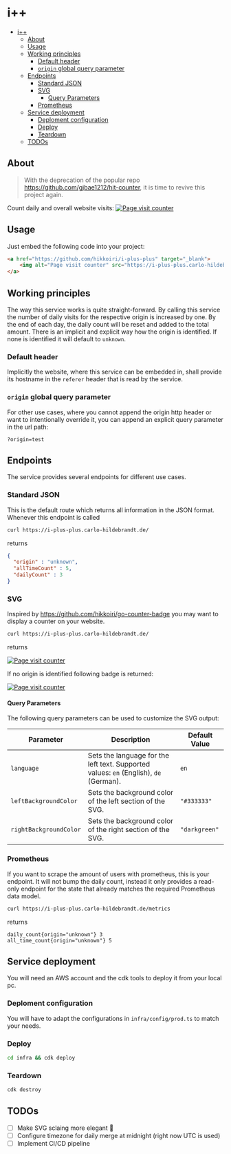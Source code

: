 # i++

- [i++](#i)
  - [About](#about)
  - [Usage](#usage)
  - [Working principles](#working-principles)
    - [Default header](#default-header)
    - [`origin` global query parameter](#origin-global-query-parameter)
  - [Endpoints](#endpoints)
    - [Standard JSON](#standard-json)
    - [SVG](#svg)
      - [Query Parameters](#query-parameters)
    - [Prometheus](#prometheus)
  - [Service deployment](#service-deployment)
    - [Deploment configuration](#deploment-configuration)
    - [Deploy](#deploy)
    - [Teardown](#teardown)
  - [TODOs](#todos)

## About
> With the deprecation of the popular repo <https://github.com/gjbae1212/hit-counter>, it is time to revive this project again.

Count daily and overall website visits:
<a href="https://github.com/hikkoiri/i-plus-plus" target="_blank">
    <img alt="Page visit counter" src="https://i-plus-plus.carlo-hildebrandt.de/svg?origin=github.com/hikkoiri/i-plus-plus" />
</a>


## Usage

Just embed the following code into your project:
```html
<a href="https://github.com/hikkoiri/i-plus-plus" target="_blank">
    <img alt="Page visit counter" src="https://i-plus-plus.carlo-hildebrandt.de/svg" />
</a>
```

## Working principles
The way this service works is quite straight-forward. By calling this service the number of daily visits for the respective origin is increased by one. By the end of each day, the daily count will be reset and added to the total amount. There is an implicit and explicit way how the origin is identified. If none is identified it will default to `unknown`.

### Default header
Implicitly the website, where this service can be embedded in, shall provide its hostname in the `referer` header that is read by the service.

### `origin` global query parameter

For other use cases, where you cannot append the origin http header or want to intentionally override it, you can append an explicit query parameter in the url path:
```
?origin=test
``` 



##  Endpoints
The service provides several endpoints for different use cases.

### Standard JSON
This is the default route which returns all information in the JSON format. Whenever this endpoint is called

``` bash
curl https://i-plus-plus.carlo-hildebrandt.de/
```
returns
```json
{
  "origin" : "unknown",
  "allTimeCount" : 5,
  "dailyCount" : 3
}
```

### SVG

Inspired by <https://github.com/hikkoiri/go-counter-badge> you may want to display a counter on your website.
``` bash
curl https://i-plus-plus.carlo-hildebrandt.de/
```
returns

<a href="https://github.com/hikkoiri/i-plus-plus" target="_blank">
    <img alt="Page visit counter" src="https://i-plus-plus.carlo-hildebrandt.de/svg?origin=github.com/hikkoiri/i-plus-plus" />
</a>

If no origin is identified following badge is returned:

<a href="https://github.com/hikkoiri/i-plus-plus" target="_blank">
    <img alt="Page visit counter" src="https://i-plus-plus.carlo-hildebrandt.de/svg?origin=unknown" />
</a>

#### Query Parameters

The following query parameters can be used to customize the SVG output:

| Parameter              | Description                                                                           | Default Value |
| ---------------------- | ------------------------------------------------------------------------------------- | ------------- |
| `language`             | Sets the language for the left text. Supported values: `en` (English), `de` (German). | `en`          |
| `leftBackgroundColor`  | Sets the background color of the left section of the SVG.                             | `"#333333"`   |
| `rightBackgroundColor` | Sets the background color of the right section of the SVG.                            | `"darkgreen"` |

### Prometheus
If you want to scrape the amount of users with prometheus, this is your endpoint. It will not bump the daily count, instead it only provides a read-only endpoint for the state that already matches the required Prometheus data model.

``` bash
curl https://i-plus-plus.carlo-hildebrandt.de/metrics
```
returns
```
daily_count{origin="unknown"} 3
all_time_count{origin="unknown"} 5
```


## Service deployment

You will need an AWS account and the cdk tools to deploy it from your local pc.

### Deploment configuration
You will have to adapt the configurations in `infra/config/prod.ts` to match your needs.

### Deploy

```bash
cd infra && cdk deploy
```

### Teardown

```bash
cdk destroy
```


## TODOs
- [ ] Make SVG sclaing more elegant 👀
- [ ] Configure timezone for daily merge at midnight (right now UTC is used)
- [ ] Implement CI/CD pipeline
